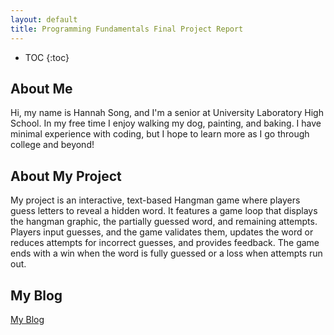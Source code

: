 ```yaml
---
layout: default
title: Programming Fundamentals Final Project Report
---
```


* TOC
{:toc}

## About Me

Hi, my name is Hannah Song, and I'm a senior at University Laboratory High School. In my free time I enjoy walking my dog, painting, and baking. I have minimal experience with coding, but I hope to learn more as I go through college and beyond! 

## About My Project

My project is an interactive, text-based Hangman game where players guess letters to reveal a hidden word. It features a game loop that displays the hangman graphic, the partially guessed word, and remaining attempts. Players input guesses, and the game validates them, updates the word or reduces attempts for incorrect guesses, and provides feedback. The game ends with a win when the word is fully guessed or a loss when attempts run out.

## My Blog

[My Blog](blog.html)
